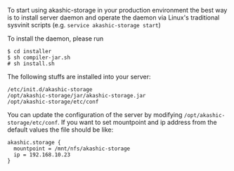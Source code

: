 To start using akashic-storage in your production environment the best way is to install server daemon and operate the daemon via Linux's traditional sysvinit scripts (e.g. `service akashic-storage start`)

To install the daemon, please run

```
$ cd installer
$ sh compiler-jar.sh
# sh install.sh
```

The following stuffs are installed into your server:

```
/etc/init.d/akashic-storage
/opt/akashic-storage/jar/akashic-storage.jar
/opt/akashic-storage/etc/conf
```

You can update the configuration of the server by modifying `/opt/akashic-storage/etc/conf`. If you want to set mountpoint and ip address from the default values the file should be like:


```
akashic.storage {
  mountpoint = /mnt/nfs/akashic-storage
  ip = 192.168.10.23
}
```